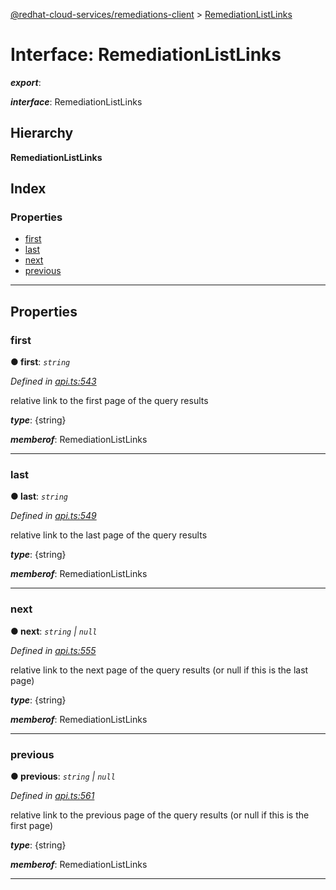 [@redhat-cloud-services/remediations-client](../README.md) > [RemediationListLinks](../interfaces/remediationlistlinks.md)

# Interface: RemediationListLinks

*__export__*: 

*__interface__*: RemediationListLinks

## Hierarchy

**RemediationListLinks**

## Index

### Properties

* [first](remediationlistlinks.md#first)
* [last](remediationlistlinks.md#last)
* [next](remediationlistlinks.md#next)
* [previous](remediationlistlinks.md#previous)

---

## Properties

<a id="first"></a>

###  first

**● first**: *`string`*

*Defined in [api.ts:543](https://github.com/RedHatInsights/javascript-clients/blob/master/packages/remediations/api.ts#L543)*

relative link to the first page of the query results

*__type__*: {string}

*__memberof__*: RemediationListLinks

___
<a id="last"></a>

###  last

**● last**: *`string`*

*Defined in [api.ts:549](https://github.com/RedHatInsights/javascript-clients/blob/master/packages/remediations/api.ts#L549)*

relative link to the last page of the query results

*__type__*: {string}

*__memberof__*: RemediationListLinks

___
<a id="next"></a>

###  next

**● next**: *`string` \| `null`*

*Defined in [api.ts:555](https://github.com/RedHatInsights/javascript-clients/blob/master/packages/remediations/api.ts#L555)*

relative link to the next page of the query results (or null if this is the last page)

*__type__*: {string}

*__memberof__*: RemediationListLinks

___
<a id="previous"></a>

###  previous

**● previous**: *`string` \| `null`*

*Defined in [api.ts:561](https://github.com/RedHatInsights/javascript-clients/blob/master/packages/remediations/api.ts#L561)*

relative link to the previous page of the query results (or null if this is the first page)

*__type__*: {string}

*__memberof__*: RemediationListLinks

___

